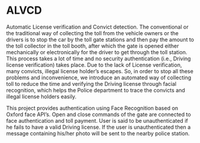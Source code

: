 # ALVCD
Automatic License verification and Convict detection.
The conventional or the traditional way of collecting the toll from the vehicle owners or the drivers is to stop the car by the toll gate stations and then pay the amount to the toll collector in the toll booth, after which the gate is opened either mechanically or electronically for the driver to get through the toll station. 
This process takes a lot of time and no security authentication (i.e., Driving license verification) takes place. Due to the lack of License verification, many convicts, illegal license holder’s escapes. 
So, in order to stop all these problems and inconvenience, we introduce an automated way of collecting toll to reduce the time and verifying the Driving license through facial recognition, which helps the Police department to trace the convicts and illegal license holders easily. 

This project provides authentication using Face Recognition based on Oxford face API’s. Open and close commands of the gate are connected to face authentication and toll payment. User is said to be unauthenticated if he fails to have a valid Driving license. If the user is unauthenticated then a message containing his/her photo will be sent to the nearby police station.
